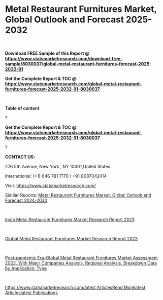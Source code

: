 <h1>Metal Restaurant Furnitures Market, Global Outlook and Forecast 2025-2032</h1><br/><p><strong>Download FREE Sample of this Report @ <a href="https://www.statsmarketresearch.com/download-free-sample/8030037/global-metal-restaurant-furnitures-forecast-2025-2032-91">https://www.statsmarketresearch.com/download-free-sample/8030037/global-metal-restaurant-furnitures-forecast-2025-2032-91</a></strong></p>
 
 
 
 <div><b>Get the Complete Report & TOC @ <a href="https://www.statsmarketresearch.com/global-metal-restaurant-furnitures-forecast-2025-2032-91-8030037">https://www.statsmarketresearch.com/global-metal-restaurant-furnitures-forecast-2025-2032-91-8030037</a></b></div>
 
 
 
 <p><br />
 
 <b>Table of content</b></p>
 
 
 
 <p>? </p>
 
 
 
 <div><b>Get the Complete Report & TOC @ <a href="https://www.statsmarketresearch.com/global-metal-restaurant-furnitures-forecast-2025-2032-91-8030037">https://www.statsmarketresearch.com/global-metal-restaurant-furnitures-forecast-2025-2032-91-8030037</a></b></div>
 
 
 
 <p>? </p>
 
 
 
 <p><b>CONTACT US:</b><br />
 
 276 5th Avenue, New York , NY 10001,United States<br />
 
 International: (+1) 646 781 7170 / +91 8087042414<br />
 
 Visit: <a href="https://www.statsmarketresearch.com/">https://www.statsmarketresearch.com/</a><br />
 
 Similar Reports: <a href="https://www.statsmarketresearch.com/global-metal-restaurant-furnitures-forecast-2025-2032-91-8030037">Metal Restaurant Furnitures Market, Global Outlook and Forecast 2024-2030</a><br />
 
 <br />
 
 <a href="https://www.statsmarketresearch.com/global-metal-restaurant-furnitures-forecast-2025-2032-91-8030037">India Metal Restaurant Furnitures Market Research Report 2023</a><br />
 
 <br />
 
 <a href="https://www.statsmarketresearch.com/global-metal-restaurant-furnitures-forecast-2025-2032-91-8030037">Global Metal Restaurant Furnitures Market Research Report 2023</a><br />
 
 <br />
 
 <a href="https://www.statsmarketresearch.com/global-metal-restaurant-furnitures-forecast-2025-2032-91-8030037">Post-pandemic Era-Global Metal Restaurant Furnitures Market Assessment 2022, With Major Companies Analysis, Regional Analysis, Breakdown Data by Application, Type</a><br />
 
 <br />
 
 <a href="https://gyeongbokgung.com">https://www.statsmarketresearch.com/</a><a href="https://hallyeomaritime.com">latest Articles</a><a href="https://jingwansa.com">Read More</a><a href="https://nguoiviet.jp/">latest Articles</a><a href="https://www.intelmarketresearch.com/">latest Publications</a></p>